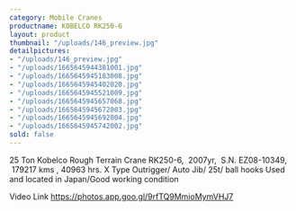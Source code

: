 ```yaml
---
category: Mobile Cranes
productname: KOBELCO RK250-6
layout: product
thumbnail: "/uploads/146_preview.jpg"
detailpictures:
- "/uploads/146_preview.jpg"
- "/uploads/1665645944381001.jpg"
- "/uploads/1665645945183008.jpg"
- "/uploads/1665645945402020.jpg"
- "/uploads/1665645945521009.jpg"
- "/uploads/1665645945657068.jpg"
- "/uploads/1665645945672003.jpg"
- "/uploads/1665645945692004.jpg"
- "/uploads/1665645945742002.jpg"
sold: false
---
```


25 Ton Kobelco Rough Terrain Crane
RK250-6,&nbsp; 2007yr,&nbsp;&nbsp;S.N. EZ08-10349, &nbsp;179217 kms , 40963 hrs.
X Type Outrigger/ Auto Jib/ 25t/ ball hooks
Used and located in Japan/Good working condition


Video Link
https://photos.app.goo.gl/9rfTQ9MmioMymVHJ7


